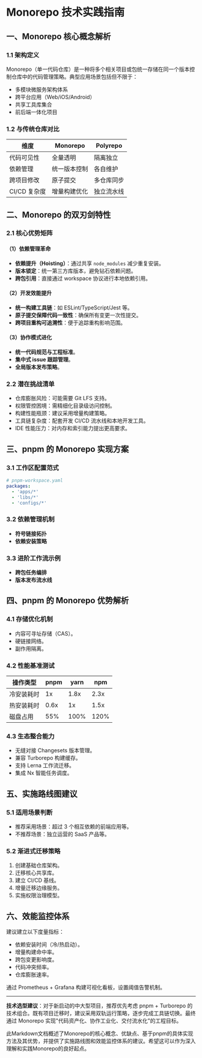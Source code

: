 # Monorepo 技术实践指南

## 一、Monorepo 核心概念解析

### 1.1 架构定义

Monorepo（单一代码仓库）是一种将多个相关项目或包统一存储在同一个版本控制仓库中的代码管理策略。典型应用场景包括但不限于：
- 多模块微服务架构体系
- 跨平台应用（Web/iOS/Android）
- 共享工具库集合
- 前后端一体化项目

### 1.2 与传统仓库对比

| 维度            | Monorepo       | Polyrepo       |
|-----------------|----------------|----------------|
| 代码可见性       | 全量透明       | 隔离独立       |
| 依赖管理         | 统一版本控制   | 各自维护       |
| 跨项目修改       | 原子提交       | 多仓库同步     |
| CI/CD 复杂度     | 增量构建优化   | 独立流水线     |

## 二、Monorepo 的双刃剑特性

### 2.1 核心优势矩阵

#### （1）依赖管理革命
- **依赖提升（Hoisting）**：通过共享 `node_modules` 减少重复安装。
- **版本锁定**：统一第三方库版本，避免钻石依赖问题。
- **跨包引用**：直接通过 workspace 协议进行本地依赖引用。

#### （2）开发效能提升
- **统一构建工具链**：如 ESLint/TypeScript/Jest 等。
- **原子提交保障代码一致性**：确保所有变更一次性提交。
- **跨项目重构可追溯性**：便于追踪重构影响范围。

#### （3）协作模式进化
- **统一代码规范与工程标准**。
- **集中式 issue 跟踪管理**。
- **全局版本发布策略**。

### 2.2 潜在挑战清单
- 仓库膨胀风险：可能需要 Git LFS 支持。
- 权限管控困境：需精细化目录级访问控制。
- 构建性能瓶颈：建议采用增量构建策略。
- 工具链复杂度：配套开发 CI/CD 流水线和本地开发工具。
- IDE 性能压力：对内存和索引能力提出更高要求。

## 三、pnpm 的 Monorepo 实现方案

### 3.1 工作区配置范式

```yaml
# pnpm-workspace.yaml
packages:
  - 'apps/*'
  - 'libs/*'
  - 'configs/*'
```

### 3.2 依赖管理机制

- **符号链接拓扑**
- **依赖安装策略**

### 3.3 进阶工作流示例

- **跨包任务编排**
- **版本发布流水线**

## 四、pnpm 的 Monorepo 优势解析

### 4.1 存储优化机制

- 内容可寻址存储（CAS）。
- 硬链接网络。
- 副作用隔离。

### 4.2 性能基准测试

| 操作类型       | pnpm   | yarn   | npm    |
|---------------|--------|--------|--------|
| 冷安装耗时     | 1x     | 1.8x   | 2.3x   |
| 热安装耗时     | 0.6x   | 1x     | 1.5x   |
| 磁盘占用       | 55%    | 100%   | 120%   |

### 4.3 生态整合能力

- 无缝对接 Changesets 版本管理。
- 兼容 Turborepo 构建缓存。
- 支持 Lerna 工作流迁移。
- 集成 Nx 智能任务调度。

## 五、实施路线图建议

### 5.1 适用场景判断

- 推荐采用场景：超过 3 个相互依赖的前端应用等。
- 不推荐场景：独立运营的 SaaS 产品等。

### 5.2 渐进式迁移策略

1. 创建基础仓库架构。
2. 迁移核心共享库。
3. 建立 CI/CD 基线。
4. 增量迁移边缘服务。
5. 实施权限治理模型。

## 六、效能监控体系

建议建立以下度量指标：

- 依赖安装时间（冷/热启动）。
- 增量构建命中率。
- 跨包变更影响度。
- 代码冲突频率。
- 仓库膨胀速率。

通过 Prometheus + Grafana 构建可视化看板，设置阈值告警机制。

---

**技术选型建议**：对于新启动的中大型项目，推荐优先考虑 pnpm + Turborepo 的技术组合。既有项目迁移时，建议采用双轨运行策略，逐步完成工具链切换。最终通过 Monorepo 实现"代码资产化、协作工业化、交付流水化"的工程目标。

此Markdown文档概述了Monorepo的核心概念、优缺点、基于pnpm的具体实现方法及其优势，并提供了实施路线图和效能监控体系的建议。希望这可以作为深入理解和实践Monorepo的良好起点。
